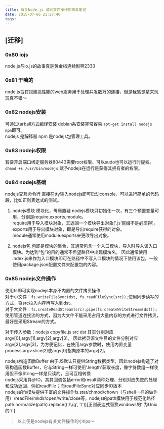 ```yaml
---
title: 有关Node.js 试玩文件操作的简易笔记
date: 2015-07-06 21:27:40
tags:
---
```


## [迁移]

### 0x80 iojs
node.js与io.js的故事真是黄金档连续剧啊2333

### 0x81 干嘛的
node.js旨在搭建高性能的web服务用于处理并发数万的连接，但是我感觉拿来玩玩真不错～

### 0x82 nodejs安装
可通过tarball方式编译安装 debian系安装非常容易 `apt-get install nodejs npm`即可。  
nodejs 是解释器 npm 是nodejs包管理工具。

### 0x83 nodejs权限
若要开启端口绑定服务器80443需要root权限，可以sudo也可以运行时提权。  
`chmod +s /usr/bin/nodejs` 赋予nodejs在运行是获得其拥有者的权限。

### 0x84 nodejs基础
nodejs交互命令行 直接在tty输入nodejs即可启动console，可以进行简单的代码段，比如正则表达式的测试。  

1. nodejs模块
模块化，毋庸置疑 nodejs模块只初始化一次，有三个预置变量可用，分别是require,exports,module。  
require用于导入模块对象，其返回一个模块导出对象['.js'尾缀不是必须得]。  
exports用于导出模块对象，即是导出require获得的对象。  
module通常使用module.exports来更改导出对象。  

2. nodejs包
包即是模块的集合，其通常包含一个入口模块，导入时导入该入口模块。为达到“包”的目的通常不希望路径中出现模块名，
因此通常使用index.js来作为入口模块即可在路径中不写入口模块的情况下使用该包。一般使用package.json配置文件来配置包的内容。

### 0x85 nodejs文件操作
使用fs即可实现nodejs本身不内置的文件拷贝操作  
对于小文件：`fs.writeFileSync(dst, fs.readFileSync(src));`使用同步读写的方式，将src拉入内存再写入到dst。  
对于大文件：`fs.createReadStream(src).pipe(fs.createWriteStream(dst));`使用管道连接流的方式，因为大文件不能采用占用大量内存的方式进行文件拷贝，最好是采用Stream的方式。  

对于传入参数：nodejs copyfile.js src dst 其实分别对应argv[0],argv[1],argv[2],argv[3]，
因此拷贝源文件目的文件分别对应argv[2],argv[3]，为方便记忆，在使用argv参数时，使用内置变量process.argv.slice(2)使argv[0]指向原本的argv[2]。

nodejs构造函数Buffer
由于JS默认只提供String数据类型，因此nodejs构造了对等构造函数Buffer，它与String一样可使用'.length'获取长度，像字符数组一样使用但不像String一样是只读的，且可互相转换  
nodejs采用异步IO，其其回调包括error和result两种处理，分别对应失败的处理和成功返回，例如readFile；而readFileSync对应同步IO版本  
nodejs的fs模块提供丰富的文件操作fs.stat/chmod/chown（与shell一样的做作用）/readFile/mkdir/open/write/close等，nodejs的path模块用于规范化路径path.normalize(path).replace(('/\\/g', '/'))[正则表达式替换windows的'\'为Unix的'/']

> 以上便是nodejs有关文件操作的小tips～